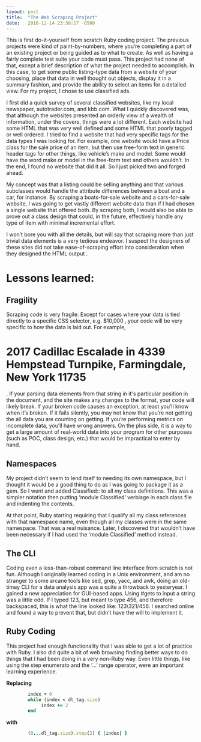 ```yaml
---
layout: post
title:  "The Web Scraping Project"
date:   2016-12-14 23:38:17 -0500
---
```


This is first do-it-yourself from scratch Ruby coding project. The previous projects were kind of paint-by-numbers, where you’re completing a part of an existing project or being guided as to what to create. As well as having a fairly complete test suite your code must pass. This project had none of that, except a brief description of what the project needed to accomplish. In this case, to get some public listing-type data from a website of your choosing, place that data in well thought out objects, display it in a summary fashion, and provide the ability to select an items for a detailed view. For my project, I chose to use classified ads.

I first did a quick survey of several classified websites, like my local newspaper, autotrader.com, and kbb.com. What I quickly discovered was, that although the websites presented an orderly view of a wealth of information, under the covers, things were a lot different. Each website had some HTML that was very well defined and some HTML that poorly tagged or well ordered. I tried to find a website that had very specific tags for the data types I was looking for. For example, one website would have a Price class for the sale price of an item, but then use free-form text in generic header tags for other things, like vehicle’s make and model. Some would have the word make or model in the free-form text and others wouldn’t. In the end, I found no website that did it all. So I just picked two and forged ahead.

My concept was that a listing could be selling anything and that various subclasses would handle the attribute differences between a boat and a car, for instance. By scraping a boats-for-sale website and a cars-for-sale website, I was going to get vastly different website data than if I had chosen a single website that offered both. By scraping both, I would also be able to prove out a class design that could, in the future, effectively handle any type of item with minimal incremental effort.

I won’t bore you with all the details, but will say that scraping more than just trivial data elements is a very tedious endeavor. I suspect the designers of these sites did not take ease-of-scraping effort into consideration when they designed the HTML output </sarcasm>.

# Lessons learned:

## Fragility
Scraping code is very fragile. Except for cases where your data is tied directly to a specific CSS selector, e.g. <span class = ”price” > $10,000 </span>, your code will be very specific to how the data is laid out. For example, <h1>2017 Cadillac Escalade in 4339 Hempstead Turnpike, Farmingdale, New York 11735 </h1>. If your parsing data elements from that string in it's particular position in the document, and the site makes any changes to the format, your code will likely break. If your broken code causes an exception, at least you’ll know when it’s broken. If it fails silently, you may not know that you’re not getting the all data you are counting on getting. If you’re performing metrics on incomplete data, you’ll have wrong answers. On the plus side, it is a way to get a large amount of real-world data into your program for other purposes (such as POC, class design, etc.) that would be impractical to enter by hand.

## Namespaces
My project didn’t seem to lend itself to needing its own namespace, but I thought it would be a good thing to do as I was going to package it as a gem. So I went and added Classified:: to all my class definitions. This was a simpler notation then putting ‘module Classified’ verbiage in each class file and indenting the contents.

At that point, Ruby starting requiring that I qualify all my class references with that namespace name, even though all my classes were in the same namespace. That was a real nuisance. Later, I discovered that wouldn’t have been necessary if I had used the ‘module Classified’ method instead.

## The CLI
Coding even a less-than-robust command line interface from scratch is not fun. Although I originally learned coding in a Unix environment, and am no stranger to some arcane tools like sed, grep, yacc, and awk, doing an old-timey CLI for a data analysis app was a quite a throwback to yesteryear. I gained a new appreciation for GUI-based apps. Using #gets to input a string was a little odd. If I typed 123, but meant to type 456, and therefore backspaced, this is what the line looked like: 123\321/456. I searched online and found a way to prevent that, but didn’t have the will to implement it.

## Ruby Coding
This project had enough functionality that I was able to get a lot of practice with Ruby. I also did quite a bit of web browsing finding better ways to do things that I had been doing in a very non-Ruby way. Even little things, like using the step enumerato and the ‘…’ range operator, were an important learning experience.

**Replacing**

```ruby
        index = 0
        while (index < dl_tag.size)
	         index += 2
        end
```
**with**

```ruby
        (0...dl_tag.size).step(2) { |index| }
```

